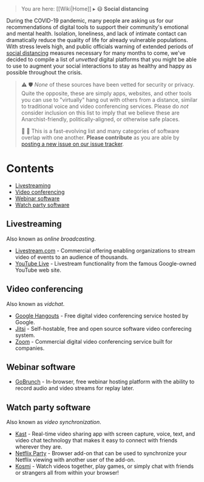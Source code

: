> You are here: [[Wiki|Home]] ▸ :mask: **Social distancing**

During the COVID-19 pandemic, many people are asking us for our recommendations of digital tools to support their community's emotional and mental health. Isolation, loneliness, and lack of intimate contact can dramatically reduce the quality of life for already vulnerable populations. With stress levels high, and public officials warning of extended periods of [social distancing](https://en.wikipedia.org/wiki/Social_distancing) measures necessary for many months to come, we've decided to compile a list of *unvetted* digital platforms that you might be able to use to augment your social interactions to stay as healthy and happy as possible throughout the crisis.

> :warning: :shield: *None* of these sources have been vetted for security or privacy. Quite the opposite, these are simply apps, websites, and other tools you can use to "virtually" hang out with others from a distance, similar to traditional voice and video conferencing services. Please do *not* consider inclusion on this list to imply that we believe these are Anarchist-friendly, politically-aligned, or otherwise safe places.
>
> :construction: :memo: This is a fast-evolving list and many categories of software overlap with one another. **Please contribute** as you are able by [posting a new issue on our issue tracker](https://github.com/AnarchoTechNYC/meta/issues/new).

# Contents

* [Livestreaming](#livestreaming)
* [Video conferencing](#video-conferencing)
* [Webinar software](#webinar-software)
* [Watch party software](#watch-party-software)

## Livestreaming

Also known as *online broadcasting*.

* [Livestream.com](https://livestream.com/) - Commercial offering enabling organizations to stream video of events to an audience of thousands.
* [YouTube Live](https://www.youtube.com/live) - Livestream functionality from the famous Google-owned YouTube web site.

## Video conferencing

Also known as *vidchat*.

* [Google Hangouts](https://hangouts.google.com/) - Free digital video conferencing service hosted by Google.
* [Jitsi](https://meet.jit.si/) - Self-hostable, free and open source software video conferecing system.
* [Zoom](https://zoom.us/) - Commercial digital video conferencing service built for companies.

## Webinar software

* [GoBrunch](https://gobrunch.com/) - In-browser, free webinar hosting platform with the ability to record audio and video streams for replay later.

## Watch party software

Also known as *video synchronization*.

* [Kast](https://kast.gg/) - Real-time video sharing app with screen capture, voice, text, and video chat technology that makes it easy to connect with friends wherever they are.
* [Netflix Party](https://www.netflixparty.com/) - Browser add-on that can be used to synchronize your Netflix viewing with another user of the add-on.
* [Kosmi](https://kosmi.io/) - Watch videos together, play games, or simply chat with friends or strangers all from within your browser!